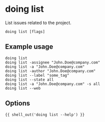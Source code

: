 # doing list

List issues related to the project.

```shell
doing list [flags]
```

## Example usage

```shell
doing list
doing list -assignee "John.Doe@company.com"
doing list -a "John.Doe@company.com"
doing list -author "John.Doe@company.com"
doing list --label "some_tag"
doing list --state all
doing list -a "John.Doe@company.com" -s all
doing list --web
```

## Options

```nohighlight
{{ shell_out('doing list --help') }}
```
